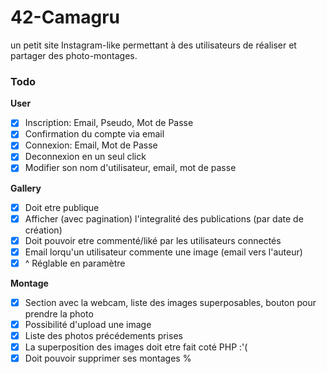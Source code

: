 # 42-Camagru
un petit site Instagram-like permettant à des utilisateurs de réaliser et partager des photo-montages.

### Todo

__User__

- [x] Inscription: Email, Pseudo, Mot de Passe
- [x] Confirmation du compte via email
- [x] Connexion: Email, Mot de Passe
- [x] Deconnexion en un seul click
- [x] Modifier son nom d'utilisateur, email, mot de passe

__Gallery__

- [x] Doit etre publique
- [X] Afficher (avec pagination) l'integralité des publications (par date de création)
- [x] Doit pouvoir etre commenté/liké par les utilisateurs connectés
- [x] Email lorqu'un utilisateur commente une image (email vers l'auteur)
- [x] ^ Réglable en paramètre

 __Montage__

- [x] Section avec la webcam, liste des images superposables, bouton pour prendre la photo
- [x] Possibilité d'upload une image
- [x] Liste des photos précédements prises
- [x] La superposition des images doit etre fait coté PHP :'(
- [X] Doit pouvoir supprimer ses montages  %
